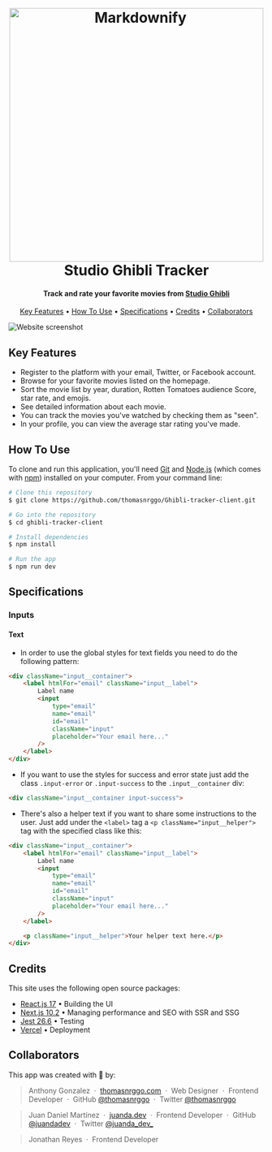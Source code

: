 
<h1 align="center">
  <br>
  <a href="#"><img src="https://imgur.com/PUJsZj1.png" alt="Markdownify" width="500"></a>
  <br>
  Studio Ghibli Tracker
  <br>
</h1>

<h4 align="center">Track and rate your favorite movies from <a href="https://ghibli.fandom.com/wiki/Ghibli_Wiki">Studio Ghibli</a></h4>

<!-- <p align="center">
  <a href="https://badge.fury.io/js/electron-markdownify">
    <img src="https://badge.fury.io/js/electron-markdownify.svg"
         alt="Gitter">
  </a>

  <a href="https://gitter.im/amitmerchant1990/electron-markdownify"><img src="https://badges.gitter.im/amitmerchant1990/electron-markdownify.svg"></a>

  <a href="https://saythanks.io/to/amitmerchant1990">
      <img src="https://img.shields.io/badge/SayThanks.io-%E2%98%BC-1EAEDB.svg">
  </a>

  <a href="https://www.paypal.me/AmitMerchant">
    <img src="https://img.shields.io/badge/$-donate-ff69b4.svg?maxAge=2592000&amp;style=flat">
  </a>
</p> -->

<p align="center">
  <a href="#key-features">Key Features</a> •
  <a href="#how-to-use">How To Use</a> •
  <a href="#specifications">Specifications</a> •
  <a href="#credits">Credits</a> •
  <a href="#collaborators">Collaborators</a>
</p>

![Website screenshot](https://imgur.com/qjhMjWr.png)

## Key Features

- Register to the platform with your email, Twitter, or Facebook account.
- Browse for your favorite movies listed on the homepage.
- Sort the movie list by year, duration, Rotten Tomatoes audience Score, star rate, and emojis.
- See detailed information about each movie.
- You can track the movies you've watched by checking them as "seen".
- In your profile, you can view the average star rating you've made.

## How To Use

To clone and run this application, you'll need [Git](https://git-scm.com) and [Node.js](https://nodejs.org/en/download/) (which comes with [npm](http://npmjs.com)) installed on your computer. From your command line:

```bash
# Clone this repository
$ git clone https://github.com/thomasnrggo/Ghibli-tracker-client.git

# Go into the repository
$ cd ghibli-tracker-client

# Install dependencies
$ npm install

# Run the app
$ npm run dev
```

## Specifications

### Inputs

#### Text

- In order to use the global styles for text fields you need to do the following pattern:

```html
<div className="input__container">
    <label htmlFor="email" className="input__label">
        Label name
        <input
            type="email"
            name="email"
            id="email"
            className="input"
            placeholder="Your email here..."
        />
    </label>
</div>
```

- If you want to use the styles for success and error state just add the class `.input-error` or `.input-success` to the `.input__container` div:

```html
<div className="input__container input-success">
```

- There's also a helper text if you want to share some instructions to the user. Just add under the `<label>` tag a `<p className="input__helper">` tag with the specified class like this: 

```html
<div className="input__container">
    <label htmlFor="email" className="input__label">
        Label name
        <input
            type="email"
            name="email"
            id="email"
            className="input"
            placeholder="Your email here..."
        />
    </label>

    <p className="input__helper">Your helper text here.</p>
</div>
```

## Credits

This site uses the following open source packages:

- [React.js 17](https://reactjs.org/) • Building the UI
- [Next.js 10.2](https://nextjs.org/) • Managing performance and SEO with SSR and SSG
- [Jest 26.6](https://jestjs.io/) • Testing
- [Vercel](https://vercel.com/) • Deployment

## Collaborators

This app was created with 💚 by:

> Anthony Gonzalez &nbsp;&middot;&nbsp;
> [thomasnrggo.com](https://thomasnrggo.com) &nbsp;&middot;&nbsp;
> Web Designer &nbsp;&middot;&nbsp;
> Frontend Developer &nbsp;&middot;&nbsp;
> GitHub [@thomasnrggo](https://github.com/thomasnrggo) &nbsp;&middot;&nbsp;
> Twitter [@thomasnrggo](https://twitter.com/thomasnrggo)

> Juan Daniel Martínez &nbsp;&middot;&nbsp;
> [juanda.dev](https://juanda.dev) &nbsp;&middot;&nbsp;
> Frontend Developer &nbsp;&middot;&nbsp;
> GitHub [@juandadev](https://github.com/juandadev) &nbsp;&middot;&nbsp;
> Twitter [@juanda_dev_](https://twitter.com/juanda_dev_)

> Jonathan Reyes &nbsp;&middot;&nbsp;
> Frontend Developer